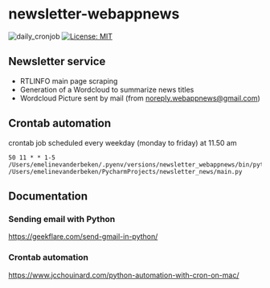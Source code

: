 # newsletter-webappnews

![daily_cronjob](https://github.com/e-vdb/newsletter-webappnews/actions/workflows/run_app.yml/badge.svg)
[![License: MIT](https://img.shields.io/badge/License-MIT-yellow.svg)](https://opensource.org/licenses/MIT)

## Newsletter service
- RTLINFO main page scraping
- Generation of a Wordcloud to summarize news titles 
- Wordcloud Picture sent by mail (from noreply.webappnews@gmail.com)

## Crontab automation
crontab job scheduled every weekday (monday to friday) at 11.50 am
```
50 11 * * 1-5 /Users/emelinevanderbeken/.pyenv/versions/newsletter_webappnews/bin/python /Users/emelinevanderbeken/PycharmProjects/newsletter_news/main.py
```

## Documentation

### Sending email with Python
https://geekflare.com/send-gmail-in-python/

### Crontab automation
https://www.jcchouinard.com/python-automation-with-cron-on-mac/